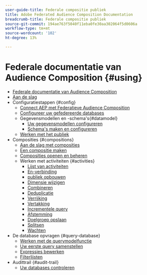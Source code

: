 ```yaml
---
user-guide-title: Federale compositie publiek
title: Adobe Federated Audience Composition Documentation
breadcrumb-title: Federale compositie publiek
source-git-commit: 194ae763f5040f11eba0fe30aa302064f5d0606a
workflow-type: tm+mt
source-wordcount: '102'
ht-degree: 13%

---
```



# Federale documentatie van Audience Composition {#using}

+ [Federale documentatie van Audience Composition](home.md)
+ [Aan de slag](chapter1/newfile.md)
+ Configuratiestappen {#config}
   + [Connect AEP met Federatieve Audience Composition](connections/destinations.md)
   + [Configureer uw gefedereerde databases](connections/federated-db.md)
   + Gegevensmodellen en -schema&#39;s{#datamodel}
      + [Uw gegevensmodellen configureren](data-management/gs-models.md)
      + [Schema&#39;s maken en configureren](customer/schemas.md)
   + [Werken met het publiek](customer/audiences.md)
+ Composities {#compositions}
   + [Aan de slag met composities](compositions/gs-compositions.md)
   + [Een compositie maken](compositions/gs-compositions.md)
   + [Composities openen en beheren](compositions/gs-compositions.md)
   + Werken met activiteiten {#activities}
      + [Lijst van activiteiten](compositions/activities/about-activities.md)
      + [En-verbinding](compositions/activities/and-join.md)
      + [publiek opbouwen](compositions/activities/build-audience.md)
      + [Dimensie wijzigen](compositions/activities/change-dimension.md)
      + [Combineren](compositions/activities/combine.md)
      + [Deduplicatie](compositions/activities/deduplication.md)
      + [Verrijking](compositions/activities/enrichment.md)
      + [Vertakking](compositions/activities/fork.md)
      + [Incrementele query](compositions/activities/incremental-query.md)
      + [Afstemming](compositions/activities/reconciliation.md)
      + [Doelgroep opslaan](compositions/activities/save-audience.md)
      + [Splitsen](compositions/activities/split.md)
      + [Wachten](compositions/activities/wait.md)
+ De database opvragen {#query-database}
   + [Werken met de querymodelfunctie](query/query-modeler-overview.md)
   + [Uw eerste query samenstellen](query/build-query.md)
   + [Expressies bewerken](query/expression-editor.md)
   + [Filterlijsten](query/filter.md)
+ Audittrail {#audit-trail}
   + [Uw databases controleren](admin/audit-trail.md)